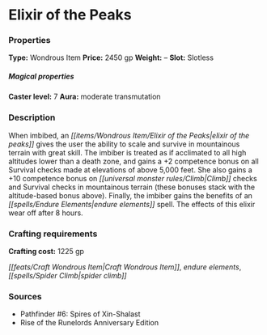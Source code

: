 ﻿---
Title: "Elixir of the Peaks"
Type: "Wondrous Item"
Price: "2450 gp"
Weight: "–"
Slot: "Slotless"
Caster level: "7"
Aura: "moderate transmutation"
Description: |
  "When imbibed, an _elixir of the peaks_ gives the user the ability to scale and survive in mountainous terrain with great skill. The imbiber is treated as if acclimated to all high altitudes lower than a death zone, and gains a +2 competence bonus on all Survival checks made at elevations of above 5,000 feet. She also gains a +10 competence bonus on Climb checks and Survival checks in mountainous terrain (these bonuses stack with the altitude-based bonus above). Finally, the imbiber gains the benefits of an _endure elements_ spell. The effects of this elixir wear off after 8 hours."
Crafting cost: "1225 gp"
Sources: "['Pathfinder #6: Spires of Xin-Shalast', 'Rise of the Runelords Anniversary Edition']"
---

# Elixir of the Peaks

### Properties

**Type:** Wondrous Item **Price:** 2450 gp **Weight:** – **Slot:** Slotless

##### Magical properties

**Caster level:** 7 **Aura:** moderate transmutation

### Description

When imbibed, an _[[items/Wondrous Item/Elixir of the Peaks|elixir of the peaks]]_ gives the user the ability to scale and survive in mountainous terrain with great skill. The imbiber is treated as if acclimated to all high altitudes lower than a death zone, and gains a +2 competence bonus on all Survival checks made at elevations of above 5,000 feet. She also gains a +10 competence bonus on _[[universal monster rules/Climb|Climb]]_ checks and Survival checks in mountainous terrain (these bonuses stack with the altitude-based bonus above). Finally, the imbiber gains the benefits of an _[[spells/Endure Elements|endure elements]]_ spell. The effects of this elixir wear off after 8 hours.

### Crafting requirements

**Crafting cost:** 1225 gp

_[[feats/Craft Wondrous Item|Craft Wondrous Item]]_, _endure elements_, _[[spells/Spider Climb|spider climb]]_

### Sources

* Pathfinder #6: Spires of Xin-Shalast
* Rise of the Runelords Anniversary Edition
